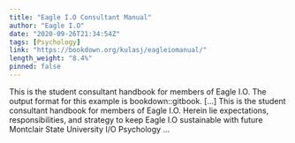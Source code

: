 ```yaml
---
title: "Eagle I.O Consultant Manual"
author: "Eagle I.O"
date: "2020-09-26T21:34:54Z"
tags: [Psychology]
link: "https://bookdown.org/kulasj/eagleiomanual/"
length_weight: "8.4%"
pinned: false
---
```


This is the student consultant handbook for members of Eagle I.O. The output format for this example is bookdown::gitbook. [...] This is the student consultant handbook for members of Eagle I.O. Herein lie expectations, responsibilities, and strategy to keep Eagle I.O sustainable with future Montclair State University I/O Psychology ...
